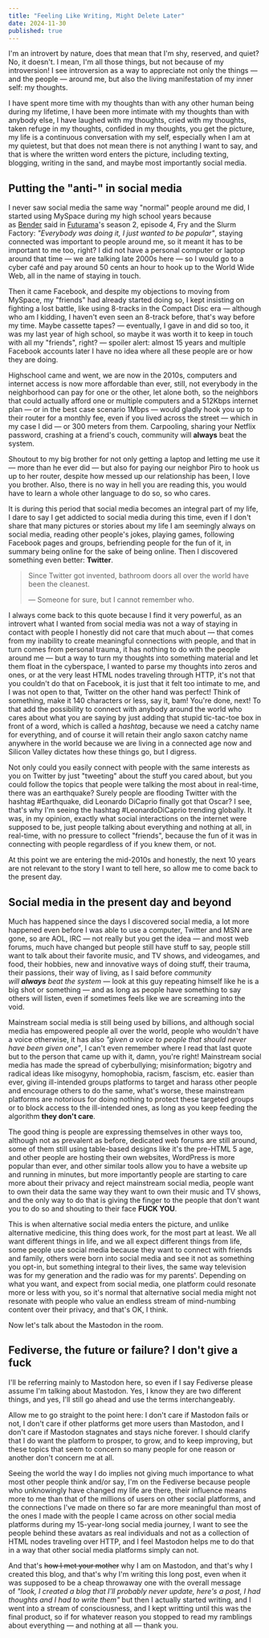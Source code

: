 ```yaml
---
title: "Feeling Like Writing, Might Delete Later"
date: 2024-11-30
published: true
---
```


I'm an introvert by nature, does that mean that I'm shy, reserved, and quiet? No, it doesn't. I mean, I'm all those things, but not because of my introversion! I see introversion as a way to appreciate not only the things — and the people — around me, but also the living manifestation of my inner self: my thoughts.

I have spent more time with my thoughts than with any other human being during my lifetime, I have been more intimate with my thoughts than with anybody else, I have laughed with my thoughts, cried with my thoughts, taken refuge in my thoughts, confided in my thoughts, you get the picture, my life is a continuous conversation with my self, especially when I am at my quietest, but that does not mean there is not anything I want to say, and that is where the written word enters the picture, including texting, blogging, writing in the sand, and maybe most importantly social media.

## Putting the "anti-" in social media

I never saw social media the same way "normal" people around me did, I started using MySpace during my high school years because as [Bender](https://en.wikipedia.org/wiki/Bender_(Futurama)) said in [Futurama](https://en.wikipedia.org/wiki/Futurama)'s season 2, episode 4, Fry and the Slurm Factory: _"Everybody was doing it, I just wanted to be popular"_, staying connected was important to people around me, so it meant it has to be important to me too, right? I did not have a personal computer or laptop around that time — we are talking late 2000s here — so I would go to a cyber café and pay around 50 cents an hour to hook up to the World Wide Web, all in the name of staying in touch.

Then it came Facebook, and despite my objections to moving from MySpace, my "friends" had already started doing so, I kept insisting on fighting a lost battle, like using 8-tracks in the Compact Disc era — although who am I kidding, I haven't even seen an 8-track before, that's way before my time. Maybe cassette tapes? — eventually, I gave in and did so too, it was my last year of high school, so maybe it was worth it to keep in touch with all my "friends", right? — spoiler alert: almost 15 years and multiple Facebook accounts later I have no idea where all these people are or how they are doing.

Highschool came and went, we are now in the 2010s, computers and internet access is now more affordable than ever, still, not everybody in the neighborhood can pay for one or the other, let alone both, so the neighbors that could actually afford one or multiple computers and a 512Kbps internet plan — or in the best case scenario 1Mbps — would gladly hook you up to their router for a monthly fee, even if you lived across the street — which in my case I did — or 300 meters from them. Carpooling, sharing your Netflix password, crashing at a friend's couch, community will **always** beat the system.

Shoutout to my big brother for not only getting a laptop and letting me use it — more than he ever did — but also for paying our neighbor Piro to hook us up to her router, despite how messed up our relationship has been, I love you brother. Also, there is no way in hell you are reading this, you would have to learn a whole other language to do so, so who cares.

It is during this period that social media becomes an integral part of my life, I dare to say I get addicted to social media during this time, even if I don't share that many pictures or stories about my life I am seemingly always on social media, reading other people's jokes, playing games, following Facebook pages and groups, befriending people for the fun of it, in summary being online for the sake of being online. Then I discovered something even better: **Twitter**.

>  Since Twitter got invented, bathroom doors all over the world have been the cleanest.
> 
> — Someone for sure, but I cannot remember who.

I always come back to this quote because I find it very powerful, as an introvert what I wanted from social media was not a way of staying in contact with people I honestly did not care that much about — that comes from my inability to create meaningful connections with people, and that in turn comes from personal trauma, it has nothing to do with the people around me — but a way to turn my thoughts into something material and let them float in the cyberspace, I wanted to parse my thoughts into zeros and ones, or at the very least HTML nodes traveling through HTTP, it's not that you couldn't do that on Facebook, it is just that it felt too intimate to me, and I was not open to that, Twitter on the other hand was perfect! Think of something, make it 140 characters or less, say it, bam! You're done, next! To that add the possibility to connect with anybody around the world who cares about what you are saying by just adding that stupid tic-tac-toe box in front of a word, which is called a _hashtag_, because we need a catchy name for everything, and of course it will retain their anglo saxon catchy name anywhere in the world because we are living in a connected age now and Silicon Valley dictates how these things go, but I digress.

Not only could you easily connect with people with the same interests as you on Twitter by just "tweeting" about the stuff you cared about, but you could follow the topics that people were talking the most about in real-time, there was an earthquake? Surely people are flooding Twitter with the hashtag #Earthquake, did Leonardo DiCaprio finally got that Oscar? I see, that's why I'm seeing the hashtag #LeonardoDiCaprio trending globally. It was, in my opinion, exactly what social interactions on the internet were supposed to be, just people talking about everything and nothing at all, in real-time, with no pressure to collect "friends", because the fun of it was in connecting with people regardless of if you knew them, or not.

At this point we are entering the mid-2010s and honestly, the next 10 years are not relevant to the story I want to tell here, so allow me to come back to the present day.

## Social media in the present day and beyond

Much has happened since the days I discovered social media, a lot more happened even before I was able to use a computer, Twitter and MSN are gone, so are AOL, IRC — not really but you get the idea — and most web forums, much have changed but people still have stuff to say, people still want to talk about their favorite music, and TV shows, and videogames, and food, their hobbies, new and innovative ways of doing stuff, their trauma, their passions, their way of living, as I said before _community will **always** beat the system_ — look at this guy repeating himself like he is a big shot or something — and as long as people have something to say others will listen, even if sometimes feels like we are screaming into the void.

Mainstream social media is still being used by billions, and although social media has empowered people all over the world, people who wouldn't have a voice otherwise, it has also _"given a voice to people that should never have been given one"_, I can't even remember where I read that last quote but to the person that came up with it, damn, you're right! Mainstream social media has made the spread of cyberbullying; misinformation; bigotry and radical ideas like misogyny, homophobia, racism, fascism, etc. easier than ever, giving ill-intended groups platforms to target and harass other people and encourage others to do the same, what's worse, these mainstream platforms are notorious for doing nothing to protect these targeted groups or to block access to the ill-intended ones, as long as you keep feeding the algorithm **they don't care**.

The good thing is people are expressing themselves in other ways too, although not as prevalent as before, dedicated web forums are still around, some of them still using table-based designs like it's the pre-HTML 5 age, and other people are hosting their own websites, WordPress is more popular than ever, and other similar tools allow you to have a website up and running in minutes, but more importantly people are starting to care more about their privacy and reject mainstream social media, people want to own their data the same way they want to own their music and TV shows, and the only way to do that is giving the finger to the people that don't want you to do so and shouting to their face **FUCK YOU**.

This is when alternative social media enters the picture, and unlike alternative medicine, this thing does work, for the most part at least. We all want different things in life, and we all expect different things from life, some people use social media because they want to connect with friends and family, others were born into social media and see it not as something you opt-in, but something integral to their lives, the same way television was for my generation and the radio was for my parents'. Depending on what you want, and expect from social media, one platform could resonate more or less with you, so it's normal that alternative social media might not resonate with people who value an endless stream of mind-numbing content over their privacy, and that's OK, I think.

Now let's talk about the Mastodon in the room.

## Fediverse, the future or failure? I don't give a fuck

I'll be referring mainly to Mastodon here, so even if I say Fediverse please assume I'm talking about Mastodon. Yes, I know they are two different things, and yes, I'll still go ahead and use the terms interchangeably.

Allow me to go straight to the point here: I don't care if Mastodon fails or not, I don't care if other platforms get more users than Mastodon, and I don't care if Mastodon stagnates and stays niche forever. I should clarify that I do want the platform to prosper, to grow, and to keep improving, but these topics that seem to concern so many people for one reason or another don't concern me at all.

Seeing the world the way I do implies not giving much importance to what most other people think and/or say, I'm on the Fediverse because people who unknowingly have changed my life are there, their influence means more to me than that of the millions of users on other social platforms, and the connections I've made on there so far are more meaningful than most of the ones I made with the people I came across on other social media platforms during my 15-year-long social media journey, I want to see the people behind these avatars as real individuals and not as a collection of HTML nodes traveling over HTTP, and I feel Mastodon helps me to do that in a way that other social media platforms simply can not.

And that's ~~how I met your mother~~ why I am on Mastodon, and that's why I created this blog, and that's why I'm writing this long post, even when it was supposed to be a cheap throwaway one with the overall message of _"look, I created a blog that I'll probably never update, here's a post, I had thoughts and I had to write them"_ but then I actually started writing, and I went into a stream of consciousness, and I kept writting until this was the final product, so if for whatever reason you stopped to read my ramblings about everything — and nothing at all — thank you.